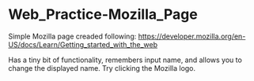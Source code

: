 # Web_Practice-Mozilla_Page
Simple Mozilla page creaded following: https://developer.mozilla.org/en-US/docs/Learn/Getting_started_with_the_web

Has a tiny bit of functionality, remembers input name, and allows you to change the displayed name. Try clicking the Mozilla logo.

